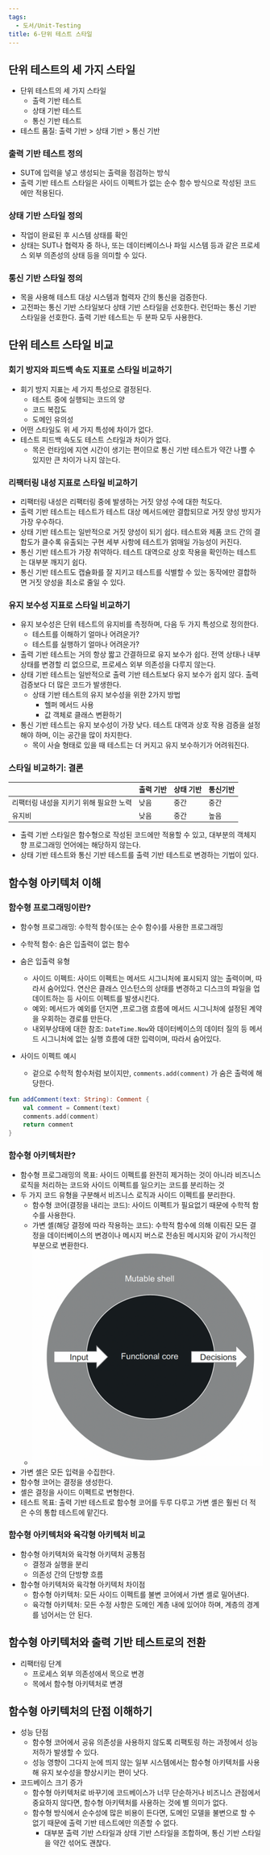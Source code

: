 ```yaml
---
tags:
  - 도서/Unit-Testing
title: 6-단위 테스트 스타일
---
```




## 단위 테스트의 세 가지 스타일

- 단위 테스트의 세 가지 스타일
	- 출력 기반 테스트
	- 상태 기반 테스트
	- 통신 기반 테스트
- 테스트 품질: 출력 기반 > 상태 기반 > 통신 기반

### 출력 기반 테스트 정의

- SUT에 입력을 넣고 생성되는 출력을 점검하는 방식
- 출력 기반 테스트 스타일은 사이드 이펙트가 없는 순수 함수 방식으로 작성된 코드에만 적용된다.

### 상태 기반 스타일 정의

- 작업이 완료된 후 시스템 상태를 확인
- 상태는 SUT나 협력자 중 하나, 또는 데이터베이스나 파일 시스템 등과 같은 프로세스 외부 의존성의 상태 등을 의미할 수 있다.

### 통신 기반 스타일 정의

- 목을 사용해 테스트 대상 시스템과 협력자 간의 통신을 검증한다.
- 고전파는 통신 기반 스타일보다 상태 기반 스타일을 선호한다. 런던파는 통신 기반 스타일을 선호한다. 출력 기반 테스트는 두 분파 모두 사용한다.

## 단위 테스트 스타일 비교

### 회기 방지와 피드백 속도 지표로 스타일 비교하기

- 회기 방지 지표는 세 가지 특성으로 결정된다.
	- 테스트 중에 실행되는 코드의 양
	- 코드 복잡도
	- 도메인 유의성
- 어떤 스타일도 위 세 가지 특성에 차이가 없다.
- 테스트 피드백 속도도 테스트 스타일과 차이가 없다.
	- 목은 런타임에 지연 시간이 생기는 편이므로 통신 기반 테스트가 약간 나쁠 수 있지만 큰 차이가 나지 않는다.

### 리팩터링 내성 지표로 스타일 비교하기

- 리팩터링 내성은 리팩터링 중에 발생하는 거짓 양성 수에 대한 척도다.
- 출력 기반 테스트는 테스트가 테스트 대상 메서드에만 결합되므로 거짓 양성 방지가 가장 우수하다.
- 상태 기반 테스트는 일반적으로 거짓 양성이 되기 쉽다. 테스트와 제품 코드 간의 결합도가 클수록 유출되는 구현 세부 사항에 테스트가 얽매일 가능성이 커진다.
- 통신 기반 테스트가 가장 취약하다. 테스트 대역으로 상호 작용을 확인하는 테스트는 대부분 깨지기 쉽다.
- 통신 기반 테스트도 캡슐화를 잘 지키고 테스트를 식별할 수 있는 동작에만 결합하면 거짓 양성을 최소로 줄일 수 있다.
### 유지 보수성 지표로 스타일 비교하기

- 유지 보수성은 단위 테스트의 유지비를 측정하며, 다음 두 가지 특성으로 정의한다.
	- 테스트를 이해하기 얼마나 어려운가?
	- 테스트를 실행하기 얼마나 어려운가?
- 출력 기반 테스트는 거의 항상 짧고 간결하므로 유지 보수가 쉽다. 전역 상태나 내부 상태를 변경할 리 없으므로, 프로세스 외부 의존성을 다루지 않는다.
- 상태 기반 테스트는 일반적으로 출력 기반 테스트보다 유지 보수가 쉽지 않다. 출력 검증보다 더 많은 코드가 발생한다.
	- 상태 기반 테스트의 유지 보수성을 위한 2가지 방법
		- 헬퍼 메서드 사용
		- 값 객체로 클래스 변환하기
- 통신 기반 테스트는 유지 보수성이 가장 낮다. 테스트 대역과 상호 작용 검증을 설정해야 하며, 이는 공간을 많이 차지한다.
	- 목이 사슬 형태로 있을 때 테스트는 더 커지고 유지 보수하기가 어려워진다.

### 스타일 비교하기: 결론

|                                         | 출력 기반 | 상태 기반 | 통신기반 |
| --------------------------------------- | --------- | --------- | -------- |
| 리팩터링 내성을 지키기 위해 필요한 노력 | 낮음      | 중간      | 중간     |
| 유지비                                  | 낮음      | 중간      | 높음     |

- 출력 기반 스타일은 함수형으로 작성된 코드에만 적용할 수 있고, 대부분의 객체지향 프로그래밍 언어에는 해당하지 않는다.
- 상태 기반 테스트와 통신 기반 테스트를 출력 기반 테스트로 변경하는 기법이 있다.

## 함수형 아키텍처 이해

### 함수형 프로그래밍이란?

- 함수형 프로그래밍: 수학적 함수(또는 순수 함수)를 사용한 프로그래밍
- 수학적 함수: 숨은 입출력이 없는 함수
- 숨은 입출력 유형
	- 사이드 이펙트: 사이드 이펙트는 메서드 시그니처에 표시되지 않는 출력이며, 따라서 숨어있다. 연산은 클래스 인스턴스의 상태를 변경하고 디스크의 파일을 업데이트하는 등 사이드 이펙트를 발생시킨다.
	- 예외: 메서드가 예외를 던지면 ,프로그램 흐름에 메서드 시그니처에 설정된 계약을 우회하는 경로를 만든다.
	- 내외부상태에 대한 참조: `DateTime.Now`와 데이터베이스의 데이터 질의 등 메서드 시그니처에 없는 실행 흐름에 대한 입력이며, 따라서 숨어있다.

- 사이드 이펙트 예시
	- 겉으로 수학적 함수처럼 보이지만, `comments.add(comment)` 가 숨은 출력에 해당한다.

```kotlin
fun addComment(text: String): Comment {  
    val comment = Comment(text)  
    comments.add(comment)  
    return comment  
}
```

### 함수형 아키텍처란?

- 함수형 프로그래밍의 목표: 사이드 이펙트를 완전히 제거하는 것이 아니라 비즈니스 로직을 처리하는 코드와 사이드 이펙트를 일으키는 코드를 분리하는 것
- 두 가지 코드 유형을 구분해서 비즈니스 로직과 사이드 이펙트를 분리한다.
	- 함수형 코어(결정을 내리는 코드): 사이드 이펙트가 필요없기 때문에 수학적 함수를 사용한다.
	- 가변 셸(해당 결정에 따라 작용하는 코드): 수학적 함수에 의해 이뤄진 모든 결정을 데이터베이스의 변경이나 메시지 버스로 전송된 메시지와 같이 가시적인 부분으로 변환한다.
	- ![](assets/Pasted%20image%2020230914131614.png)
- 가변 셸은 모든 입력을 수집한다.
- 함수형 코어는 결정을 생성한다.
- 셸은 결정을 사이드 이펙트로 변형한다.
- 테스트 목표: 출력 기반 테스트로 함수형 코어를 두루 다루고 가변 셸은 훨씬 더 적은 수의 통합 테스트에 맡긴다.

### 함수형 아키텍처와 육각형 아키텍처 비교

- 함수형 아키텍처와 육각형 아키텍처 공통점
	- 결정과 실행을 분리
	- 의존성 간의 단방향 흐름
- 함수형 아키텍처와 육각형 아키텍처 차이점
	- 함수형 아키텍처: 모든 사이드 이펙트를 불변 코어에서 가변 셸로 밀어낸다.
	- 육각형 아키텍처: 모든 수정 사항은 도메인 계층 내에 있어야 하며, 계층의 경계를 넘어서는 안 된다.

## 함수형 아키텍처와 출력 기반 테스트로의 전환

- 리팩터링 단계
	- 프로세스 외부 의존성에서 목으로 변경
	- 목에서 함수형 아키텍처로 변경

## 함수형 아키텍처의 단점 이해하기

- 성능 단점
	- 함수형 코어에서 공유 의존성을 사용하지 않도록 리팩토링 하는 과정에서 성능저하가 발생할 수 있다.
	- 성능 영향이 그다지 눈에 띄지 않는 일부 시스템에서는 함수형 아키텍처를 사용해 유지 보수성을 향상시키는 편이 낫다.
- 코드베이스 크기 증가
	- 함수형 아키텍처로 바꾸기에 코드베이스가 너무 단순하거나 비즈니스 관점에서 중요하지 않다면, 함수형 아키텍처를 사용하는 것에 별 의미가 없다.
	- 함수형 방식에서 순수성에 많은 비용이 든다면, 도메인 모델을 불변으로 할 수 없기 때문에 출력 기반 테스트에만 의존할 수 없다.
		- 대부분 출력 기반 스타일과 상태 기반 스타일을 조합하며, 통신 기반 스타일을 약간 섞어도 괜찮다.
